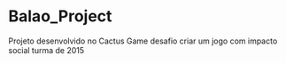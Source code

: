 # Balao_Project
Projeto desenvolvido no Cactus Game 
desafio criar um jogo com impacto social
turma de 2015
